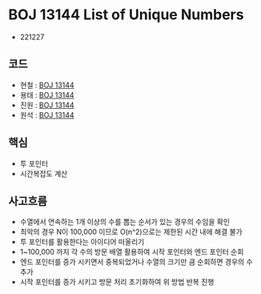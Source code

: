 # BOJ 13144 List of Unique Numbers
- 221227
## 코드
- 현철 : [BOJ 13144](https://github.com/moonn6pence/PS_solutions/blob/master/cpp_solutions/boj_13144/boj_13144.cpp)
- 용태 : [BOJ 13144](https://github.com/smc2315/algorithm/blob/main/BOJ/boj13144(List%20of%20Unique%20Numbers).cpp)
- 진원 : [BOJ 13144](https://github.com/herenever/Baekjoon-Algorithm/blob/main/%EC%8A%A4%ED%84%B0%EB%94%94/boj13144.py)
- 원석 : [BOJ 13144](https://github.com/WonSeok-dd/codingTest/blob/master/boj/g4/g4_13144_twoPointer.py)
## 핵심
- 투 포인터
- 시간복잡도 계산
## 사고흐름
- 수열에서 연속하는 1개 이상의 수를 뽑는 순서가 있는 경우의 수임을 확인
- 최악의 경우 N이 100,000 이므로 O(n^2)으로는 제한된 시간 내에 해결 불가
- 투 포인터를 활용한다는 아이디어 떠올리기
- 1~100,000 까지 각 수의 방문 배열 활용하여 시작 포인터와 엔드 포인터 순회
- 엔드 포인터를 증가 시키면서 중복되었거나 수열의 크기만 큼 순회하면 경우의 수 추가
- 시작 포인터를 증가 시키고 방문 처리 초기화하여 위 방법 반복 진행  
 
